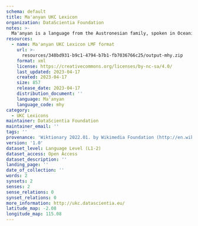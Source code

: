 ```yaml
---
schema: default
title: Ma'anyan UKC Lexicon
organization: DataScientia Foundation
notes: >-
  Ma'anyan is a language from the Austronesian family, spoken in Oceania. The UKC Lexicon of Ma'anyan is represented as a lexico-semantic network. It consists of words, word senses, synsets, as well as sense-level and synset-level relationships.
resources:
  - name: Ma'anyan UKC Lexicon LMF format
    url: >-
      resources/348bd931-b9c1-4794-b7b1-fb7036766c25/output-mhy.zip
    format: xml
    license: https://creativecommons.org/licenses/by-nc-sa/4.0/
    last_updated: 2023-04-17
    created: 2023-04-17
    size: 857
    release_date: 2023-04-17
    distribution_document: ''
    language: Ma'anyan
    language_code: mhy
category:
  - UKC Lexicons
maintainer: DataScientia Foundation
maintainer_email: ''
tags: ''
provenance: 'Wiktionary 2022.01. by Wikimedia Foundation (http://en.wiktionary.org); Princeton WordNet 2.1 by Princeton University (https://wordnet.princeton.edu)'
version: '1.0'
dataset_level: Language Level (L1-2)
dataset_access: Open Access
dataset_description: ''
landing_page: ''
date_of_collection: ''
words: 2
synsets: 2
senses: 2
sense_relations: 0
synset_relations: 0
more_information: http://ukc.datascientia.eu/
latitude_map: -2.08
longitude_map: 115.08
---
```

